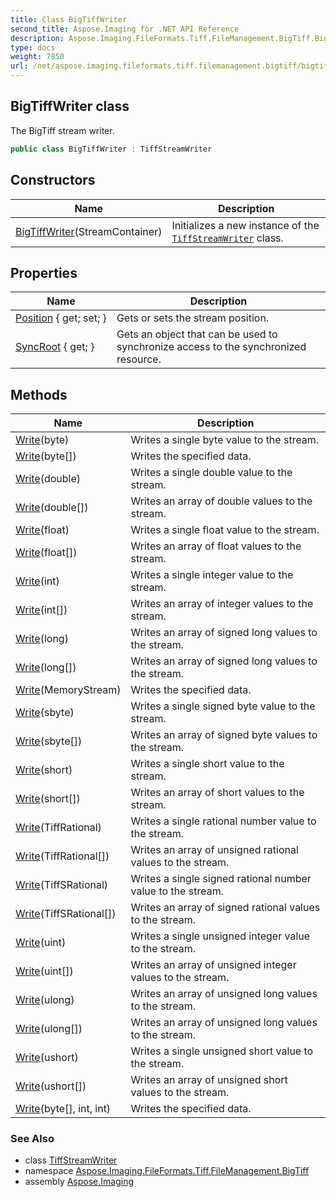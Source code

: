 ```yaml
---
title: Class BigTiffWriter
second_title: Aspose.Imaging for .NET API Reference
description: Aspose.Imaging.FileFormats.Tiff.FileManagement.BigTiff.BigTiffWriter class. The BigTiff stream writer
type: docs
weight: 7850
url: /net/aspose.imaging.fileformats.tiff.filemanagement.bigtiff/bigtiffwriter/
---
```

## BigTiffWriter class

The BigTiff stream writer.

```csharp
public class BigTiffWriter : TiffStreamWriter
```

## Constructors

| Name | Description |
| --- | --- |
| [BigTiffWriter](bigtiffwriter/)(StreamContainer) | Initializes a new instance of the [`TiffStreamWriter`](../../aspose.imaging.fileformats.tiff.filemanagement/tiffstreamwriter/) class. |

## Properties

| Name | Description |
| --- | --- |
| [Position](../../aspose.imaging.fileformats.tiff.filemanagement/tiffstreamwriter/position/) { get; set; } | Gets or sets the stream position. |
| [SyncRoot](../../aspose.imaging.fileformats.tiff.filemanagement/tiffstreamwriter/syncroot/) { get; } | Gets an object that can be used to synchronize access to the synchronized resource. |

## Methods

| Name | Description |
| --- | --- |
| [Write](../../aspose.imaging.fileformats.tiff.filemanagement/tiffstreamwriter/write/)(byte) | Writes a single byte value to the stream. |
| [Write](../../aspose.imaging.fileformats.tiff.filemanagement/tiffstreamwriter/write/)(byte[]) | Writes the specified data. |
| [Write](../../aspose.imaging.fileformats.tiff.filemanagement/tiffstreamwriter/write/)(double) | Writes a single double value to the stream. |
| [Write](../../aspose.imaging.fileformats.tiff.filemanagement/tiffstreamwriter/write/)(double[]) | Writes an array of double values to the stream. |
| [Write](../../aspose.imaging.fileformats.tiff.filemanagement/tiffstreamwriter/write/)(float) | Writes a single float value to the stream. |
| [Write](../../aspose.imaging.fileformats.tiff.filemanagement/tiffstreamwriter/write/)(float[]) | Writes an array of float values to the stream. |
| [Write](../../aspose.imaging.fileformats.tiff.filemanagement/tiffstreamwriter/write/)(int) | Writes a single integer value to the stream. |
| [Write](../../aspose.imaging.fileformats.tiff.filemanagement/tiffstreamwriter/write/)(int[]) | Writes an array of integer values to the stream. |
| [Write](../../aspose.imaging.fileformats.tiff.filemanagement/tiffstreamwriter/write/)(long) | Writes an array of signed long values to the stream. |
| [Write](../../aspose.imaging.fileformats.tiff.filemanagement/tiffstreamwriter/write/)(long[]) | Writes an array of signed long values to the stream. |
| [Write](../../aspose.imaging.fileformats.tiff.filemanagement/tiffstreamwriter/write/)(MemoryStream) | Writes the specified data. |
| [Write](../../aspose.imaging.fileformats.tiff.filemanagement/tiffstreamwriter/write/)(sbyte) | Writes a single signed byte value to the stream. |
| [Write](../../aspose.imaging.fileformats.tiff.filemanagement/tiffstreamwriter/write/)(sbyte[]) | Writes an array of signed byte values to the stream. |
| [Write](../../aspose.imaging.fileformats.tiff.filemanagement/tiffstreamwriter/write/)(short) | Writes a single short value to the stream. |
| [Write](../../aspose.imaging.fileformats.tiff.filemanagement/tiffstreamwriter/write/)(short[]) | Writes an array of short values to the stream. |
| [Write](../../aspose.imaging.fileformats.tiff.filemanagement/tiffstreamwriter/write/)(TiffRational) | Writes a single rational number value to the stream. |
| [Write](../../aspose.imaging.fileformats.tiff.filemanagement/tiffstreamwriter/write/)(TiffRational[]) | Writes an array of unsigned rational values to the stream. |
| [Write](../../aspose.imaging.fileformats.tiff.filemanagement/tiffstreamwriter/write/)(TiffSRational) | Writes a single signed rational number value to the stream. |
| [Write](../../aspose.imaging.fileformats.tiff.filemanagement/tiffstreamwriter/write/)(TiffSRational[]) | Writes an array of signed rational values to the stream. |
| [Write](../../aspose.imaging.fileformats.tiff.filemanagement/tiffstreamwriter/write/)(uint) | Writes a single unsigned integer value to the stream. |
| [Write](../../aspose.imaging.fileformats.tiff.filemanagement/tiffstreamwriter/write/)(uint[]) | Writes an array of unsigned integer values to the stream. |
| [Write](../../aspose.imaging.fileformats.tiff.filemanagement/tiffstreamwriter/write/)(ulong) | Writes an array of unsigned long values to the stream. |
| [Write](../../aspose.imaging.fileformats.tiff.filemanagement/tiffstreamwriter/write/)(ulong[]) | Writes an array of unsigned long values to the stream. |
| [Write](../../aspose.imaging.fileformats.tiff.filemanagement/tiffstreamwriter/write/)(ushort) | Writes a single unsigned short value to the stream. |
| [Write](../../aspose.imaging.fileformats.tiff.filemanagement/tiffstreamwriter/write/)(ushort[]) | Writes an array of unsigned short values to the stream. |
| [Write](../../aspose.imaging.fileformats.tiff.filemanagement/tiffstreamwriter/write/)(byte[], int, int) | Writes the specified data. |

### See Also

* class [TiffStreamWriter](../../aspose.imaging.fileformats.tiff.filemanagement/tiffstreamwriter/)
* namespace [Aspose.Imaging.FileFormats.Tiff.FileManagement.BigTiff](../../aspose.imaging.fileformats.tiff.filemanagement.bigtiff/)
* assembly [Aspose.Imaging](../../)


